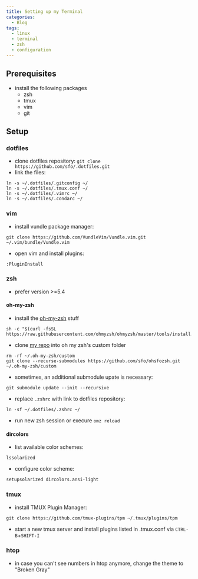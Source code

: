 ```yaml
---
title: Setting up my Terminal
categories:
  - Blog
tags:
  - linux
  - terminal
  - zsh
  - configuration
---
```


## Prerequisites

- install the following packages
  - zsh
  - tmux
  - vim
  - git


## Setup

### dotfiles

- clone dotfiles repository: `git clone https://github.com/sfo/.dotfiles.git`
- link the files:
```
ln -s ~/.dotfiles/.gitconfig ~/
ln -s ~/.dotfiles/.tmux.conf ~/
ln -s ~/.dotfiles/.vimrc ~/
ln -s ~/.dotfiles/.condarc ~/
```


### vim

- install vundle package manager:
```
git clone https://github.com/VundleVim/Vundle.vim.git ~/.vim/bundle/Vundle.vim
```

- open vim and install plugins:
```
:PluginInstall
```


### zsh

- prefer version >=5.4

#### oh-my-zsh

- install the [oh-my-zsh](https://github.com/ohmyzsh/ohmyzsh) stuff
```
sh -c "$(curl -fsSL https://raw.githubusercontent.com/ohmyzsh/ohmyzsh/master/tools/install.sh)"
```

- clone [my repo](https://github.com/sfo/ohsfozsh.git) into oh my zsh's custom folder
```
rm -rf ~/.oh-my-zsh/custom
git clone --recurse-submodules https://github.com/sfo/ohsfozsh.git ~/.oh-my-zsh/custom
```
- sometimes, an additional submodule upate is necessary:
```
git submodule update --init --recursive
```


- replace `.zshrc` with link to dotfiles repository:
```
ln -sf ~/.dotfiles/.zshrc ~/
```

- run new zsh session or execure `omz reload`

#### dircolors

- list available color schemes:
```
lssolarized
```

- configure color scheme:
```
setupsolarized dircolors.ansi-light
```


### tmux

- install TMUX Plugin Manager:
```
git clone https://github.com/tmux-plugins/tpm ~/.tmux/plugins/tpm
```

- start a new tmux server and install plugins listed in .tmux.conf via `CTRL-B`+`SHIFT-I`


### htop

- in case you can't see numbers in htop anymore, change the theme to "Broken Gray"
